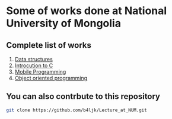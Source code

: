 # Some of works done at National University of Mongolia

## Complete list of works

1. [Data structures](https://github.com/b4ljk/Lecture_at_NUM/tree/main/dataStructure)
2. [Introcution to C](https://github.com/b4ljk/Lecture_at_NUM/tree/main/Introduction%20to%20C)
3. [Mobile Programming](https://github.com/b4ljk/AndroidStudioProjects)
4. [Object oriented programming](https://github.com/b4ljk/Lecture_at_NUM/tree/main/oop)

## You can also contrbute to this repository

```bash
git clone https://github.com/b4ljk/Lecture_at_NUM.git
```
